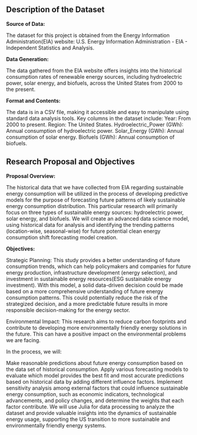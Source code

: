 ## Description of the Dataset
__Source of Data:__

The dataset for this project is obtained from the Energy Information Administration(EIA) website: U.S. Energy Information Administration - EIA - Independent Statistics and Analysis.

__Data Generation:__

The data gathered from the EIA website offers insights into the historical consumption rates of renewable energy sources, including hydroelectric power, solar energy, and biofuels, across the United States from 2000 to the present. 

__Format and Contents:__

The data is in a CSV file, making it accessible and easy to manipulate using standard data analysis tools. Key columns in the dataset include:
	Year: From 2000 to present.
	Region: The United States.
	Hydroelectric_Power (GWh): Annual consumption of hydroelectric power.
	Solar_Energy (GWh): Annual consumption of solar energy.
	Biofuels (GWh): Annual consumption of biofuels.


## Research Proposal and Objectives
__Proposal Overview:__

The historical data that we have collected from EIA regarding sustainable energy consumption will be utilized in the process of developing predictive models for the purpose of forecasting future patterns of likely sustainable energy consumption distribution. This particular research will primarily focus on three types of sustainable energy sources: hydroelectric power, solar energy, and biofuels. We will create an advanced data science model, using historical data for analysis and identifying the trending patterns (location-wise, seasonal-wise) for future potential clean energy consumption shift forecasting model creation. 

__Objectives:__

Strategic Planning: This study provides a better understanding of future consumption trends, which can help policymakers and companies for future energy production, infrastructure development (energy selection),  and investment in sustainable energy resources(ESG sustainable energy investment). With this model, a solid data-driven decision could be made based on a more comprehensive understanding of future energy consumption patterns. This could potentially reduce the risk of the strategized decision, and a more predictable future results in more responsible decision-making for the energy sector. 

Environmental Impact: This research aims to reduce carbon footprints and contribute to developing more environmentally friendly energy solutions in the future. This can have a positive impact on the environmental problems we are facing. 

In the process, we will:

Make reasonable predictions about future energy consumption based on the data set of historical consumption.
Apply various forecasting models to evaluate which model provides the best fit and most accurate predictions based on historical data by adding different influence factors.
Implement sensitivity analysis among external factors that could influence sustainable energy consumption, such as economic indicators, technological advancements, and policy changes, and determine the weights that each factor contribute. 
We will use Julia for data processing to analyze the dataset and provide valuable insights into the dynamics of sustainable energy usage, supporting the US transition to more sustainable and environmentally friendly energy systems.


